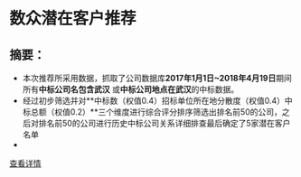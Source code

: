 # 数众潜在客户推荐

## 摘要：
* 本次推荐所采用数据，抓取了公司数据库**2017年1月1日~2018年4月19日**期间所有**中标公司名包含武汉** 或**中标公司地点在武汉**的中标数据。
* 经过初步筛选并对**中标数（权值0.4）招标单位所在地分散度（权值0.4）中标总额（权值0.2）**三个维度进行综合评分排序筛选出排名前50的公司，之后对排名前50的公司进行历史中标公司关系详细排查最后确定了5家潜在客户名单
* 

[查看详情](https://github.com/miracle127/ShuZhongReport/blob/master/shuzhong%20package/test.md)
